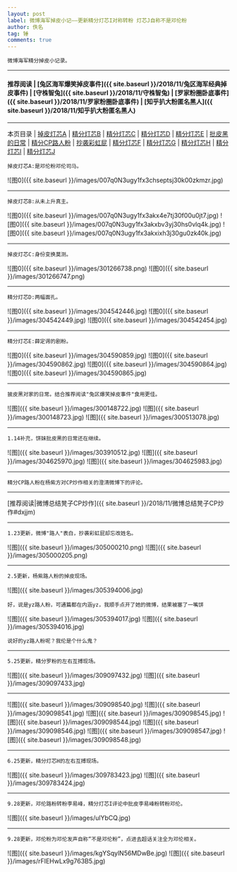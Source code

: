 ```yaml
---
layout: post
label: 微博海军掉皮小记——更新精分灯芯I对称转粉 灯芯J自称不是邓伦粉
author: 佚名
tag: 锤
comments: true
---
```


    微博海军精分掉皮小记录。

---
#### 推荐阅读 | [兔区海军爆笑掉皮事件]({{ site.baseurl }}/2018/11/兔区海军经典掉皮事件) | [守株智兔]({{ site.baseurl }}/2018/11/守株智兔) | [罗家粉圈卧底事件]({{ site.baseurl }}/2018/11/罗家粉圈卧底事件) | [知乎扒大粉匿名黑人]({{ site.baseurl }}/2018/11/知乎扒大粉匿名黑人)
---

本页目录 \| [掉皮灯芯A](#dxjja) \| [精分灯芯B](#dxjjb) \| [精分灯芯C](#dxjjc) \| [精分灯芯D](#dxjje) \| [精分灯芯E](#dxjjf) \| [批皮黑的日常](#dxjjd) \| [精分CP路人粉](#dxjjg) \| [抄袭彩虹屁](#dxjjh) \| [精分灯芯F](#dxjji)  \| [精分灯芯G](#dxjjj) \| [精分灯芯H](#dxjjk) \| [精分灯芯I](#dxjjl) \| [精分灯芯J](#dxjjm) 

<a class="anchor" name="dxjja"></a>

    掉皮灯芯A:是邓伦粉邓伦司马。

![图0]({{ site.baseurl }}/images/007q0N3ugy1fx3chseptsj30k00zkmzr.jpg)

---

<a class="anchor" name="dxjjb"></a>

    掉皮灯芯B:从未上升真主。


![图0]({{ site.baseurl }}/images/007q0N3ugy1fx3akx4e7tj30f00u0jt7.jpg)
![图0]({{ site.baseurl }}/images/007q0N3ugy1fx3akxbv3yj30hs0vlq4k.jpg)
![图0]({{ site.baseurl }}/images/007q0N3ugy1fx3akxixh3j30gu0zk40k.jpg)

---

<a class="anchor" name="dxjjc"></a>

    掉皮灯芯C:身份变换莫测。

![图0]({{ site.baseurl }}/images/301266738.png)
![图0]({{ site.baseurl }}/images/301266747.png)



---

<a class="anchor" name="dxjje"></a>

    精分灯芯D:两幅面孔。

![图0]({{ site.baseurl }}/images/304542446.jpg)
![图0]({{ site.baseurl }}/images/304542449.jpg)
![图0]({{ site.baseurl }}/images/304542454.jpg)

---

<a class="anchor" name="dxjjf"></a>

    精分灯芯E:薛定谔的剧粉。

![图0]({{ site.baseurl }}/images/304590859.jpg)
![图0]({{ site.baseurl }}/images/304590862.jpg)
![图0]({{ site.baseurl }}/images/304590864.jpg)
![图0]({{ site.baseurl }}/images/304590865.jpg)



---

<a class="anchor" name="dxjjd"></a>

    披皮黑对家的日常。结合推荐阅读"兔区爆笑掉皮事件"食用更佳。
    

![图]({{ site.baseurl }}/images/300148722.jpg)
![图]({{ site.baseurl }}/images/300148723.jpg)
![图]({{ site.baseurl }}/images/300513078.jpg)

---

    1.14补充，饼妹批皮黑的日常还在继续。

![图]({{ site.baseurl }}/images/303910512.jpg)
![图]({{ site.baseurl }}/images/304625970.jpg)
![图]({{ site.baseurl }}/images/304625983.jpg)

---

<a class="anchor" name="dxjjg"></a>

    精分CP路人粉在杨紫方对CP炒作相关的澄清微博下的评论。

---

[推荐阅读|微博总结凳子CP炒作]({{ site.baseurl }}/2018/11/微博总结凳子CP炒作#dxjjm)

---


<a class="anchor" name="dxjjh"></a>

    1.23更新，微博"路人"表白，抄袭彩虹屁却忘改姓名。
    
![图]({{ site.baseurl }}/images/305000210.png)
![图]({{ site.baseurl }}/images/305000205.png)


---

<a class="anchor" name="dxjji"></a>

    2.5更新，杨紫路人粉的掉皮现场。
    
![图]({{ site.baseurl }}/images/305394006.jpg)

    好，说是yz路人粉，可通篇都在内涵yz，我顺手点开了她的微博，结果被塞了一嘴饼
    
![图]({{ site.baseurl }}/images/305394017.jpg)
![图]({{ site.baseurl }}/images/305394016.jpg)

    说好的yz路人粉呢？我伦是个什么鬼？
    
---


<a class="anchor" name="dxjjj"></a>

    5.25更新，精分罗粉的左右互搏现场。
    
![图]({{ site.baseurl }}/images/309097432.jpg)
![图]({{ site.baseurl }}/images/309097433.jpg)

---

![图]({{ site.baseurl }}/images/309098540.jpg)
![图]({{ site.baseurl }}/images/309098541.jpg)
![图]({{ site.baseurl }}/images/309098545.jpg)
![图]({{ site.baseurl }}/images/309098544.jpg)
![图]({{ site.baseurl }}/images/309098546.jpg)
![图]({{ site.baseurl }}/images/309098547.jpg)
![图]({{ site.baseurl }}/images/309098548.jpg)


---


<a class="anchor" name="dxjjk"></a>

    6.25更新，精分灯芯H的左右互搏现场。
    
![图]({{ site.baseurl }}/images/309783423.jpg)
![图]({{ site.baseurl }}/images/309783424.jpg)

---


<a class="anchor" name="dxjjl"></a>

    9.28更新，邓伦路粉转粉李易峰，精分灯芯I评论中批皮李易峰粉转粉邓伦。
    
![图]({{ site.baseurl }}/images/ulYbCQ.jpg)

---


<a class="anchor" name="dxjjm"></a>

    9.28更新，邓伦粉为邓伦发声自称“不是邓伦粉”，点进去超话关注全为邓伦相关。
    
![图]({{ site.baseurl }}/images/kgYSqylN56MDwBe.jpg)
![图]({{ site.baseurl }}/images/rFIEHwLx9g763B5.jpg)